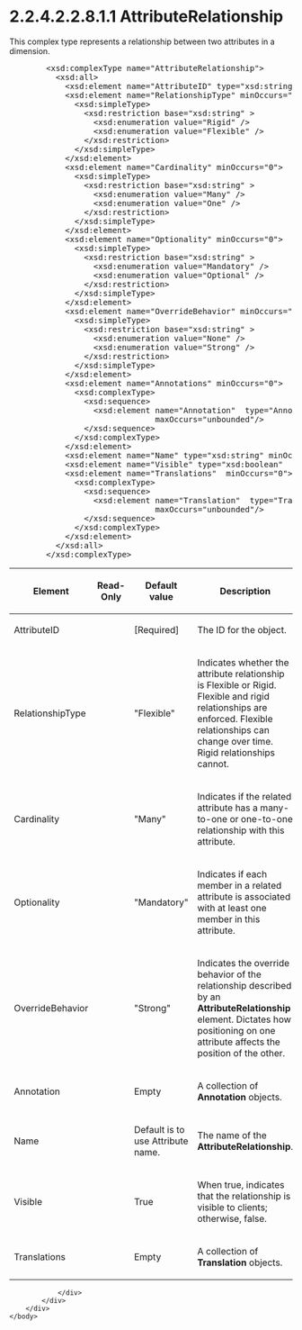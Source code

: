 <html dir="LTR" xmlns:mshelp="http://msdn.microsoft.com/mshelp" xmlns:ddue="http://ddue.schemas.microsoft.com/authoring/2003/5" xmlns:xlink="http://www.w3.org/1999/xlink" xmlns:tool="http://www.microsoft.com/tooltip">
    <head>
        <meta http-equiv="Content-Type" content="text/html; CHARSET=utf-8"></meta>
        <meta name="save" content="history"></meta>
        <title>2.2.4.2.2.8.1.1 AttributeRelationship</title>
        <xml>
            <mshelp:toctitle title="2.2.4.2.2.8.1.1 AttributeRelationship"></mshelp:toctitle>
            <mshelp:rltitle title="[MS-SSAS]: AttributeRelationship"></mshelp:rltitle>
            <mshelp:keyword index="A" term="28c54169-ac31-4392-9f5d-d4a2b80f2843"></mshelp:keyword>
            <mshelp:attr name="DCSext.ContentType" value="open specification"></mshelp:attr>
            <mshelp:attr name="AssetID" value="28c54169-ac31-4392-9f5d-d4a2b80f2843"></mshelp:attr>
            <mshelp:attr name="TopicType" value="kbRef"></mshelp:attr>
            <mshelp:attr name="DCSext.Title" value="[MS-SSAS]: AttributeRelationship" />
        </xml>
    </head>
    <body>
        <div id="header">
            <h1 class="heading">2.2.4.2.2.8.1.1 AttributeRelationship</h1>
        </div>
        <div id="mainSection">
            <div id="mainBody">
                <div id="allHistory" class="saveHistory"></div>
                <div id="sectionSection0" class="section" name="collapseableSection">
                    

<p>This complex type represents a relationship between two
attributes in a dimension.  </p>

<dl>
<dd>
<div><pre>   &lt;xsd:complexType name=&quot;AttributeRelationship&quot;&gt;
     &lt;xsd:all&gt;
       &lt;xsd:element name=&quot;AttributeID&quot; type=&quot;xsd:string&quot; /&gt;
       &lt;xsd:element name=&quot;RelationshipType&quot; minOccurs=&quot;0&quot;&gt;
         &lt;xsd:simpleType&gt;
           &lt;xsd:restriction base=&quot;xsd:string&quot; &gt;
             &lt;xsd:enumeration value=&quot;Rigid&quot; /&gt;
             &lt;xsd:enumeration value=&quot;Flexible&quot; /&gt;
           &lt;/xsd:restriction&gt;
         &lt;/xsd:simpleType&gt;
       &lt;/xsd:element&gt;
       &lt;xsd:element name=&quot;Cardinality&quot; minOccurs=&quot;0&quot;&gt;
         &lt;xsd:simpleType&gt;
           &lt;xsd:restriction base=&quot;xsd:string&quot; &gt;
             &lt;xsd:enumeration value=&quot;Many&quot; /&gt;
             &lt;xsd:enumeration value=&quot;One&quot; /&gt;
           &lt;/xsd:restriction&gt;
         &lt;/xsd:simpleType&gt;
       &lt;/xsd:element&gt;
       &lt;xsd:element name=&quot;Optionality&quot; minOccurs=&quot;0&quot;&gt;
         &lt;xsd:simpleType&gt;
           &lt;xsd:restriction base=&quot;xsd:string&quot; &gt;
             &lt;xsd:enumeration value=&quot;Mandatory&quot; /&gt;
             &lt;xsd:enumeration value=&quot;Optional&quot; /&gt;
           &lt;/xsd:restriction&gt;
         &lt;/xsd:simpleType&gt;
       &lt;/xsd:element&gt;
       &lt;xsd:element name=&quot;OverrideBehavior&quot; minOccurs=&quot;0&quot;&gt;
         &lt;xsd:simpleType&gt;
           &lt;xsd:restriction base=&quot;xsd:string&quot; &gt;
             &lt;xsd:enumeration value=&quot;None&quot; /&gt;
             &lt;xsd:enumeration value=&quot;Strong&quot; /&gt;
           &lt;/xsd:restriction&gt;
         &lt;/xsd:simpleType&gt;
       &lt;/xsd:element&gt;
       &lt;xsd:element name=&quot;Annotations&quot; minOccurs=&quot;0&quot;&gt;
         &lt;xsd:complexType&gt;
           &lt;xsd:sequence&gt;
             &lt;xsd:element name=&quot;Annotation&quot;  type=&quot;Annotation&quot; minOccurs=&quot;0&quot;
                          maxOccurs=&quot;unbounded&quot;/&gt;
           &lt;/xsd:sequence&gt;
         &lt;/xsd:complexType&gt;
       &lt;/xsd:element&gt;
       &lt;xsd:element name=&quot;Name&quot; type=&quot;xsd:string&quot; minOccurs=&quot;0&quot; /&gt;
       &lt;xsd:element name=&quot;Visible&quot; type=&quot;xsd:boolean&quot;  minOccurs=&quot;0&quot; /&gt;
       &lt;xsd:element name=&quot;Translations&quot;  minOccurs=&quot;0&quot;&gt;
         &lt;xsd:complexType&gt;
           &lt;xsd:sequence&gt;
             &lt;xsd:element name=&quot;Translation&quot;  type=&quot;Translation&quot; minOccurs=&quot;0&quot;
                          maxOccurs=&quot;unbounded&quot;/&gt;
           &lt;/xsd:sequence&gt;
         &lt;/xsd:complexType&gt;
       &lt;/xsd:element&gt;
     &lt;/xsd:all&gt;
   &lt;/xsd:complexType&gt;
</pre></div>
</dd></dl>

<table>
 <thead>
  <tr>
   <th>
   <p>Element</p>
   </th>
   <th>
   <p>Read-Only</p>
   </th>
   <th>
   <p>Default value</p>
   </th>
   <th>
   <p>Description</p>
   </th>
  </tr>
 </thead>
 <tr>
  <td>
  <p>AttributeID</p>
  </td>
  <td>
  <p> </p>
  </td>
  <td>
  <p>[Required]</p>
  </td>
  <td>
  <p>The ID for the object.</p>
  </td>
 </tr>
 <tr>
  <td>
  <p>RelationshipType</p>
  </td>
  <td>
  <p> </p>
  </td>
  <td>
  <p>&quot;Flexible&quot;</p>
  </td>
  <td>
  <p>Indicates whether the attribute relationship is
  Flexible or Rigid. Flexible and rigid relationships are enforced. Flexible relationships
  can change over time. Rigid relationships cannot.</p>
  </td>
 </tr>
 <tr>
  <td>
  <p>Cardinality</p>
  </td>
  <td>
  <p> </p>
  </td>
  <td>
  <p>&quot;Many&quot;</p>
  </td>
  <td>
  <p>Indicates if the related attribute has a many-to-one
  or one-to-one relationship with this attribute.</p>
  </td>
 </tr>
 <tr>
  <td>
  <p>Optionality</p>
  </td>
  <td>
  <p> </p>
  </td>
  <td>
  <p>&quot;Mandatory&quot;</p>
  </td>
  <td>
  <p>Indicates if each member in a related attribute is
  associated with at least one member in this attribute.</p>
  </td>
 </tr>
 <tr>
  <td>
  <p>OverrideBehavior</p>
  </td>
  <td>
  <p> </p>
  </td>
  <td>
  <p>&quot;Strong&quot;</p>
  </td>
  <td>
  <p>Indicates the override behavior of the relationship
  described by an <b>AttributeRelationship</b> element. Dictates how
  positioning on one attribute affects the position of the other.</p>
  </td>
 </tr>
 <tr>
  <td>
  <p>Annotation</p>
  </td>
  <td>
  <p> </p>
  </td>
  <td>
  <p>Empty</p>
  </td>
  <td>
  <p>A collection of <b>Annotation</b> objects.</p>
  </td>
 </tr>
 <tr>
  <td>
  <p>Name</p>
  </td>
  <td>
  <p> </p>
  </td>
  <td>
  <p>Default is to use Attribute name.</p>
  </td>
  <td>
  <p>The name of the <b>AttributeRelationship</b>.</p>
  </td>
 </tr>
 <tr>
  <td>
  <p>Visible</p>
  </td>
  <td>
  <p> </p>
  </td>
  <td>
  <p>True</p>
  </td>
  <td>
  <p>When true, indicates that the relationship is visible
  to clients; otherwise, false.</p>
  </td>
 </tr>
 <tr>
  <td>
  <p>Translations</p>
  </td>
  <td>
  <p> </p>
  </td>
  <td>
  <p>Empty</p>
  </td>
  <td>
  <p>A collection of <b>Translation</b> objects.</p>
  </td>
 </tr>
</table>

<p> </p>


                </div>
            </div>
        </div>
    </body>
</html>